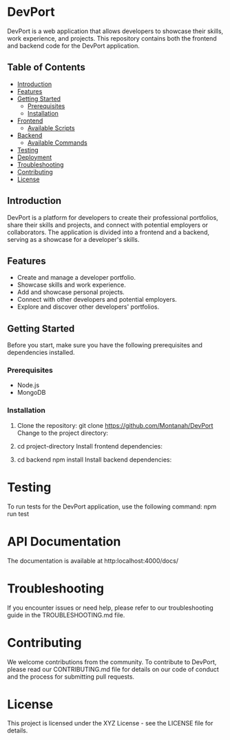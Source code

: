 # DevPort

DevPort is a web application that allows developers to showcase their skills, work experience, and projects. This repository contains both the frontend and backend code for the DevPort application.

## Table of Contents

- [Introduction](#introduction)
- [Features](#features)
- [Getting Started](#getting-started)
  - [Prerequisites](#prerequisites)
  - [Installation](#installation)
- [Frontend](#frontend)
  - [Available Scripts](#available-scripts)
- [Backend](#backend)
  - [Available Commands](#available-commands)
- [Testing](#testing)
- [Deployment](#deployment)
- [Troubleshooting](#troubleshooting)
- [Contributing](#contributing)
- [License](#license)

## Introduction

DevPort is a platform for developers to create their professional portfolios, share their skills and projects, and connect with potential employers or collaborators. The application is divided into a frontend and a backend, serving as a showcase for a developer's skills.

## Features

- Create and manage a developer portfolio.
- Showcase skills and work experience.
- Add and showcase personal projects.
- Connect with other developers and potential employers.
- Explore and discover other developers' portfolios.

## Getting Started

Before you start, make sure you have the following prerequisites and dependencies installed.

### Prerequisites

- Node.js
- MongoDB

### Installation

1. Clone the repository:
git clone https://github.com/Montanah/DevPort
Change to the project directory:

2. cd project-directory
Install frontend dependencies:

3. cd backend
npm install
Install backend dependencies:

# Testing
To run tests for the DevPort application, use the following command:
npm run test

# API Documentation
The documentation is available at http:localhost:4000/docs/


# Troubleshooting
If you encounter issues or need help, please refer to our troubleshooting guide in the TROUBLESHOOTING.md file.

# Contributing
We welcome contributions from the community. To contribute to DevPort, please read our CONTRIBUTING.md file for details on our code of conduct and the process for submitting pull requests.

# License
This project is licensed under the XYZ License - see the LICENSE file for details.